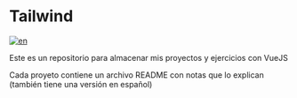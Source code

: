 # Tailwind
[![en](https://img.shields.io/badge/lang-en-green.svg)](https://github.com/Josluistanic/TailwindCSS/blob/main/README.md)

Este es un repositorio para almacenar mis proyectos y ejercicios con VueJS

Cada proyeto contiene un archivo README con notas que lo explican (también tiene una versión en español)
